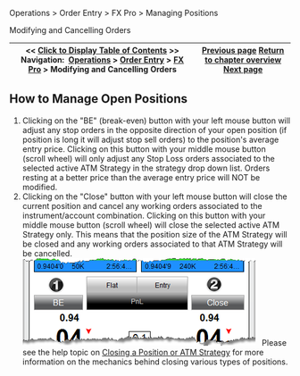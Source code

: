 ﻿
Operations > Order Entry > FX Pro > Managing Positions

Modifying and Cancelling Orders

| << [Click to Display Table of Contents](managing_positions_fx_pro.md) >> **Navigation:**     [Operations](operations.md) > [Order Entry](order_entry.md) > [FX Pro](fx_pro.md) > Modifying and Cancelling Orders | [Previous page](modifying_and_cancelling_orders_fx_pro.md) [Return to chapter overview](fx_pro.md) [Next page](properties_fx_pro.md) |
| --- | --- |
## How to Manage Open Positions
1. Clicking on the "BE" (break-even) button with your left mouse button will adjust any stop orders in the opposite direction of your open position (if position is long it will adjust stop sell orders) to the position's average entry price. Clicking on this button with your middle mouse button (scroll wheel) will only adjust any Stop Loss orders associated to the selected active ATM Strategy in the strategy drop down list. Orders resting at a better price than the average entry price will NOT be modified.
 
2. Clicking on the "Close" button with your left mouse button will close the current position and cancel any working orders associated to the instrument/account combination. Clicking on this button with your middle mouse button (scroll wheel) will close the selected active ATM Strategy only. This means that the position size of the ATM Strategy will be closed and any working orders associated to that ATM Strategy will be cancelled.
 
![FXPro_17](fxpro_17.png)
 
Please see the help topic on [Closing a Position or ATM Strategy](closing_a_position_or_atm_stra.md) for more information on the mechanics behind closing various types of positions.
